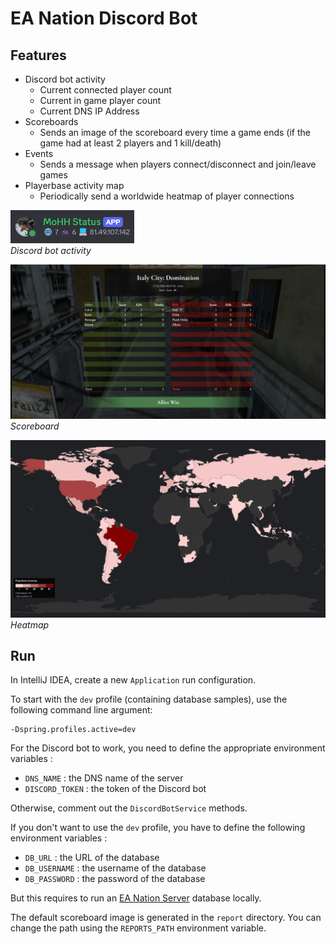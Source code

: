 # EA Nation Discord Bot

## Features

- Discord bot activity
    - Current connected player count
    - Current in game player count
    - Current DNS IP Address
- Scoreboards
    - Sends an image of the scoreboard every time a game ends (if the game had at least 2 players and 1 kill/death)
- Events
    - Sends a message when players connect/disconnect and join/leave games
- Playerbase activity map
    - Periodically send a worldwide heatmap of player connections

<img src="doc/bot-activity.png" alt="bot activity" /><br/>
*Discord bot activity*

<img src="doc/scoreboard.png" alt="scoreboard" /><br/>
*Scoreboard*

<img src="doc/heatmap.png" alt="heatmap" /><br/>
*Heatmap*

## Run

In IntelliJ IDEA, create a new `Application` run configuration.

To start with the `dev` profile (containing database samples), use the following command line argument:

```
-Dspring.profiles.active=dev
```

For the Discord bot to work, you need to define the appropriate environment variables :

- `DNS_NAME` : the DNS name of the server
- `DISCORD_TOKEN` : the token of the Discord bot

Otherwise, comment out the `DiscordBotService` methods.

If you don't want to use the `dev` profile, you have to define the following environment variables :

- `DB_URL` : the URL of the database
- `DB_USERNAME` : the username of the database
- `DB_PASSWORD` : the password of the database

But this requires to run an [EA Nation Server](https://github.com/a-blondel/ea-nation-server) database locally.

The default scoreboard image is generated in the `report` directory. You can change the path using the `REPORTS_PATH`
environment variable.  
